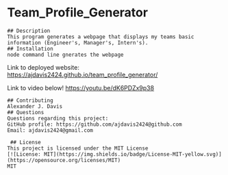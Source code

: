 
# Team_Profile_Generator
    ## Description
    This program generates a webpage that displays my teams basic information (Engineer's, Manager's, Intern's). 
    ## Installation
    node command line gnerates the webpage
Link to deployed website: https://ajdavis2424.github.io/team_profile_generator/

Link to video below!
https://youtu.be/dK6PDZx9p38

    ## Contributing
    Alexander J. Davis
    ## Questions
    Questions regarding this project:
    GitHub profile: https://github.com/ajdavis2424@github.com
    Email: ajdavis2424@gmail.com
    
     ## License
    This project is licensed under the MIT License
    [![License: MIT](https://img.shields.io/badge/License-MIT-yellow.svg)](https://opensource.org/licenses/MIT)
    MIT

